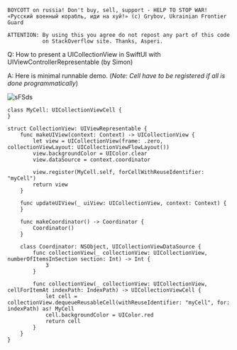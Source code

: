 ```
BOYCOTT on russia! Don't buy, sell, support - HELP TO STOP WAR!
«Русский военный корабль, иди на хуй!» (c) Grybov, Ukrainian Frontier Guard

ATTENTION: By using this you agree do not repost any part of this code
           on StackOverflow site. Thanks, Asperi.
```

Q: How to present a UICollectionView in SwiftUI with UIViewControllerRepresentable (by Simon)

A: Here is minimal runnable demo. (*Note: Cell have to be registered if all is done programmatically*)

![sFSds](https://user-images.githubusercontent.com/62171579/176171666-4b43f1d1-31f0-42d6-a211-2ee0da1fc744.png)

```
class MyCell: UICollectionViewCell {
}

struct CollectionView: UIViewRepresentable {
    func makeUIView(context: Context) -> UICollectionView {
        let view = UICollectionView(frame: .zero, collectionViewLayout: UICollectionViewFlowLayout())
        view.backgroundColor = UIColor.clear
        view.dataSource = context.coordinator

        view.register(MyCell.self, forCellWithReuseIdentifier: "myCell")
        return view
    }

    func updateUIView(_ uiView: UICollectionView, context: Context) {
    }

    func makeCoordinator() -> Coordinator {
        Coordinator()
    }

    class Coordinator: NSObject, UICollectionViewDataSource {
        func collectionView(_ collectionView: UICollectionView, numberOfItemsInSection section: Int) -> Int {
            3
        }

        func collectionView(_ collectionView: UICollectionView, cellForItemAt indexPath: IndexPath) -> UICollectionViewCell {
            let cell = collectionView.dequeueReusableCell(withReuseIdentifier: "myCell", for: indexPath) as! MyCell
            cell.backgroundColor = UIColor.red
            return cell
        }
    }
}
```
